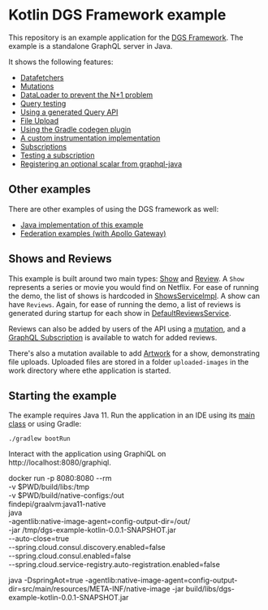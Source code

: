 Kotlin DGS Framework example
=====

This repository is an example application for the [DGS Framework](https://netflix.github.io/dgs).
The example is a standalone GraphQL server in Java.

It shows the following features:
* [Datafetchers](https://github.com/Netflix/dgs-examples-kotlin/blob/main/src/main/kotlin/com/example/demo/datafetchers/ShowsDataFetcher.kt#L34)
* [Mutations](https://github.com/Netflix/dgs-examples-kotlin/blob/main/src/main/kotlin/com/example/demo/datafetchers/ReviewsDataFetcher.kt#L56) 
* [DataLoader to prevent the N+1 problem](https://github.com/Netflix/dgs-examples-kotlin/blob/main/src/main/kotlin/com/example/demo/datafetchers/ReviewsDataFetcher.kt#L46)
* [Query testing](https://github.com/Netflix/dgs-examples-kotlin/blob/main/src/test/kotlin/com/example/demo/datafetchers/ShowsDataFetcherTest.kt#L74)
* [Using a generated Query API](https://github.com/Netflix/dgs-examples-kotlin/blob/main/src/test/kotlin/com/example/demo/datafetchers/ShowsDataFetcherTest.kt#L124)  
* [File Upload](https://github.com/Netflix/dgs-examples-kotlin/blob/main/src/main/kotlin/com/example/demo/datafetchers/ArtworkUploadDataFetcher.kt#L34)
* [Using the Gradle codegen plugin](https://github.com/Netflix/dgs-examples-kotlin/blob/main/build.gradle.kts#L50)
* [A custom instrumentation implementation](https://github.com/Netflix/dgs-examples-kotlin/blob/main/src/main/kotlin/com/example/demo/instrumentation/ExampleTracingInstrumentation.kt)
* [Subscriptions](https://github.com/Netflix/dgs-examples-kotlin/blob/main/src/main/kotlin/com/example/demo/datafetchers/ReviewsDataFetcher.kt#L64)
* [Testing a subscription](https://github.com/Netflix/dgs-examples-kotlin/blob/main/src/test/kotlin/com/example/demo/datafetchers/ReviewSubscriptionTest.kt#L57)  
* [Registering an optional scalar from graphql-java](https://github.com/Netflix/dgs-examples-kotlin/blob/main/src/main/kotlin/com/example/demo/scalars/DateTimeScalarRegistration.kt#L32)

Other examples
---

There are other examples of using the DGS framework as well:

* [Java implementation of this example](https://github.com/Netflix/dgs-examples-java)
* [Federation examples (with Apollo Gateway)](https://github.com/Netflix/dgs-federation-example)

Shows and Reviews
----

This example is built around two main types: [Show](https://github.com/Netflix/dgs-examples-kotlin/blob/main/src/main/resources/schema/schema.graphqls#L14) and [Review](https://github.com/Netflix/dgs-examples-kotlin/blob/main/src/main/resources/schema/schema.graphqls#L22).
A `Show` represents a series or movie you would find on Netflix.
For ease of running the demo, the list of shows is hardcoded in [ShowsServiceImpl](https://github.com/Netflix/dgs-examples-kotlin/blob/main/src/main/kotlin/com/example/demo/services/ShowsService.kt#L32).
A show can have `Reviews`.
Again, for ease of running the demo, a list of reviews is generated during startup for each show in [DefaultReviewsService](https://github.com/Netflix/dgs-examples-kotlin/blob/main/src/main/kotlin/com/example/demo/services/ReviewsService.kt#L61).

Reviews can also be added by users of the API using a [mutation](https://github.com/Netflix/dgs-examples-kotlin/blob/main/src/main/resources/schema/schema.graphqls#L6), and a [GraphQL Subscription](https://github.com/Netflix/dgs-examples-kotlin/blob/main/src/main/resources/schema/schema.graphqls#L11) is available to watch for added reviews.

There's also a mutation available to add [Artwork](https://github.com/Netflix/dgs-examples-kotlin/blob/main/src/main/resources/schema/schema.graphqls#L7) for a show, demonstrating file uploads.
Uploaded files are stored in a folder `uploaded-images` in the work directory where ethe application is started.

Starting the example
----

The example requires Java 11.
Run the application in an IDE using its [main class](https://github.com/Netflix/dgs-examples-kotlin/blob/main/src/main/kotlin/com/example/demo/DemoApplication.kt) or using Gradle: 

```
./gradlew bootRun
```

Interact with the application using GraphiQL on http://localhost:8080/graphiql.



docker run -p 8080:8080 --rm \
-v $PWD/build/libs:/tmp \
-v $PWD/build/native-configs:/out \
findepi/graalvm:java11-native \
java \
-agentlib:native-image-agent=config-output-dir=/out/ \
-jar /tmp/dgs-example-kotlin-0.0.1-SNAPSHOT.jar \
--auto-close=true \
--spring.cloud.consul.discovery.enabled=false \
--spring.cloud.consul.enabled=false \
--spring.cloud.service-registry.auto-registration.enabled=false 



java -DspringAot=true -agentlib:native-image-agent=config-output-dir=src/main/resources/META-INF/native-image -jar build/libs/dgs-example-kotlin-0.0.1-SNAPSHOT.jar

